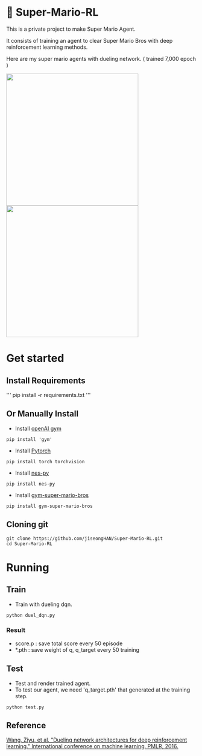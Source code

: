 # :mushroom: Super-Mario-RL 

This is a private project to make Super Mario Agent.

It consists of training an agent to clear Super Mario Bros with deep reinforcement learning methods.

Here are my super mario agents with dueling network. ( trained 7,000 epoch )

<p float="center">
  <img src="/mario1.gif" width="350" />
  <img src="/mario14.gif" width="350" /> 
</p>

# Get started

## Install Requirements
'''
pip install -r requirements.txt
'''


## Or Manually Install
* Install [openAI gym](http://gym.openai.com/)
```
pip install 'gym'
```
* Install [Pytorch](https://pytorch.org/)
```
pip install torch torchvision
```
* Install [nes-py](https://pypi.org/project/nes-py/)
```
pip install nes-py
```
* Install [gym-super-mario-bros](https://pypi.org/project/gym-super-mario-bros/)
```
pip install gym-super-mario-bros
```

## Cloning git

```
git clone https://github.com/jiseongHAN/Super-Mario-RL.git
cd Super-Mario-RL
```

# Running

## Train

* Train with dueling dqn.
```
python duel_dqn.py
```

### Result
* score.p : save total score every 50 episode
* *.pth : save weight of q, q_target every 50 training


## Test
* Test and render trained agent.
* To test our agent, we need 'q_target.pth' that generated at the training step.
```
python test.py
```

## Reference
[Wang, Ziyu, et al. "Dueling network architectures for deep reinforcement learning." International conference on machine learning. PMLR, 2016.](https://arxiv.org/pdf/1511.06581.pdf)
